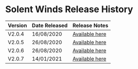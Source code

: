 # Solent Winds Release History

|Version|Date Released|Release Notes|
|-------|-------------|-------------|
|V2.0.4|16/08/2020|[Available here](V2.0.4.md)|
|V2.0.5|26/08/2020|[Available here](V2.0.5.md)|
|V2.0.6|26/08/2020|[Available here](V2.0.6.md)|
|V2.0.7|14/01/2021|[Available here](V2.0.7.md)|
